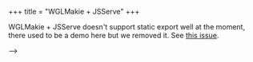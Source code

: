 +++
title = "WGLMakie + JSServe"
+++

WGLMakie + JSServe doesn't support static export well at the moment, there used to be a demo here but we removed it. See [this issue](https://github.com/MakieOrg/Makie.jl/issues/3027).

<!-- 
```julia:ex
using WGLMakie, JSServe
io = IOBuffer()
println(io, "~~~")
show(io, MIME"text/html"(), Page(exportable=true, offline=true))
app = JSServe.App() do
    return DOM.div(
        scatter(1:4),
        surface(rand(4, 4)),
        JSServe.Slider(1:3)
    )
end
show(io, MIME"text/html"(), app)
println(io, "~~~")
println(String(take!(io)))
```
\textoutput{ex} --> -->
